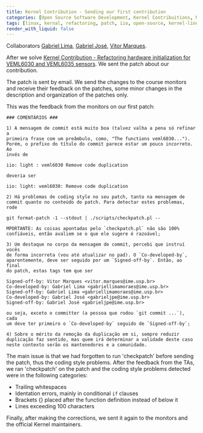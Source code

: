 ```yaml
---
title: Kernel Contribution - Sending our first contribution
categories: [Open Source Software Development, Kernel Contribuitions, MAC0470]
tags: [linux, kernal, refactoring, patch, iio, open-source, kernel-linux]
render_with_liquid: false
---
```

Collaborators [Gabriel Lima](https://gabriellimmaa.github.io/), [Gabriel José](https://gabrielpereir4.github.io/gabriel-portfolio/), [Vitor Marques](https://vitormarquesr.github.io/blog/).

After we solve [Kernel Contribution - Refactoring hardware initialization for VEML6030 and VEML6035 sensors](https://gabriellimmaa.github.io/posts/refactoring-common-hardware-initialization-in-VEML603x-drivers-(veml6030-&-veml6035)/). We sent the patch about our contribution.

The patch is sent by email. We send the changes to the course monitors and receive their feedback on the patches, some minor changes in the description and organization of the patches only.

This was the feedback from the monitors on our first patch:

```
### COMENTÁRIOS ###

1) A mensagem de commit está muito boa (talvez valha a pena só refinar a
primeira frase com um preâmbulo, como, "The functions veml6030...").
Porém, o prefixo do título do commit parece estar um pouco incorreto. Ao
invés de

iio: light : veml6030 Remove code duplication

deveria ser

iio: light: veml6030: Remove code duplication

2) Há problemas de coding style no seu patch, tanto na mensagem de
commit quanto no conteúdo do patch. Para detectar estes problemas, rode

git format-patch -1 --stdout | ./scripts/checkpatch.pl --

MPORTANTE: As coisas apontadas pelo `checkpatch.pl` não são 100%
confiáveis, então avaliem se o que ele sugere é razoável;

3) Um destaque no corpo da mensagem de commit, percebi que instruí vocês
de forma incorreta (vou até atualizar no pad). O `Co-developed-by`,
aparentemente, deve ser seguido por um `Signed-off-by`. Então, ao final
do patch, estas tags tem que ser

Signed-off-by: Vitor Marques <vitor.marques@ime.usp.br>
Co-developed-by: Gabriel Lima <gabriellimamoraes@ime.usp.br>
Signed-off-by: Gabriel Lima <gabriellimamoraes@ime.usp.br>
Co-developed-by: Gabriel José <gabrieljpe@ime.usp.br>
Signed-off-by: Gabriel José <gabrieljpe@ime.usp.br>

ou seja, exceto o committer (a pessoa que rodou `git commit ...`), cada
um deve ter primeiro o `Co-developed-by` seguido de `Signed-off-by`;

4) Sobre o mérito da remoção da duplicação em si, sempre reduzir
duplicação faz sentido, mas quem irá determinar a validade deste caso
neste contexto serão os mantenedores e a comunidade.
```

The main issue is that we had forgotten to run 'checkpatch' before sending the patch, thus the coding style problems.
After the feedback from the TAs, we ran 'checkpatch' on the patch and the coding style problems detected were in the following
categories:

* Trailing whitespaces
* Identation errors, mainly in conditional `if` clauses
* Brackets {} placed after the function definition instead of below it
* Lines exceeding 100 characters

Finally, after making the corrections, we sent it again to the monitors and the official Kernel maintainers.
